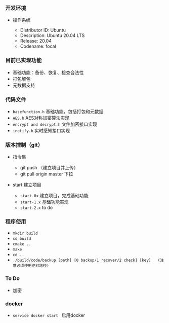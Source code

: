 ### 开发环境

* 操作系统

  * Distributor ID: Ubuntu
  * Description:    Ubuntu 20.04 LTS
  * Release:        20.04
  * Codename:       focal

### 目前已实现功能
* 基础功能：备份、恢复、检查合法性
* 打包解包
* 元数据支持

### 代码文件

* `basefunction.h` 基础功能，包括打包和元数据
* `AES.h`  AES对称加密算法实现
* `encrypt and decrypt.h`  文件加密接口实现
* `inotify.h`  实时感知接口实现

### 版本控制（git）

* 指令集
  * git push  （建立项目并上传）
  * git pull origin master 下拉

* start  建立项目
  * `start-0x`  建立项目，完成基础功能
  * `start-1.x` 基础功能实现
  * `start-2.x`  to do

### 程序使用
* `mkdir build`
* `cd build`
* `cmake ..`
* `make`
* `cd ..`
* `./build/code/backup [path] [0 backup/1 recover/2 check] [key]   (注意必须使用绝对路径)`

### To Do
* 加密


### docker

* `service docker start ` 启用docker
